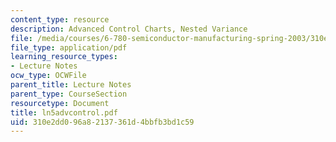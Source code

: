 ```yaml
---
content_type: resource
description: Advanced Control Charts, Nested Variance
file: /media/courses/6-780-semiconductor-manufacturing-spring-2003/310e2dd096a82137361d4bbfb3bd1c59_ln5advcontrol.pdf
file_type: application/pdf
learning_resource_types:
- Lecture Notes
ocw_type: OCWFile
parent_title: Lecture Notes
parent_type: CourseSection
resourcetype: Document
title: ln5advcontrol.pdf
uid: 310e2dd0-96a8-2137-361d-4bbfb3bd1c59
---
```

